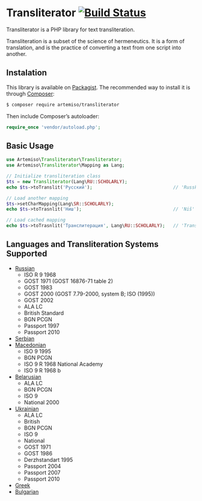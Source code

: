 Transliterator [![Build Status](https://travis-ci.org/sadikoff/Transliterator.svg)](http://travis-ci.org/sadikoff/Transliterator)
==============

Transliterator is a PHP library for text transliteration.

Transliteration is a subset of the science of hermeneutics. It is a form of translation, and is the practice of converting a text from one script into another.

Instalation
-----------

This library is available on [Packagist](http://packagist.org/packages/artemiso/transliterator).
The recommended way to install it is through [Composer](http://getcomposer.org):

```bash
$ composer require artemiso/transliterator
```

Then include Composer’s autoloader:

```php
require_once 'vendor/autoload.php';
```

Basic Usage
-----------

```php
use Artemiso\Transliterator\Transliterator;
use Artemiso\Transliterator\Mapping as Lang;

// Initialize transliteration class
$ts = new Transliterator(Lang\RU::SCHOLARLY);
echo $ts->toTranslit('Русский');                              // 'Russkij'

// Load another mapping
$ts->setCharMapping(Lang\SR::SCHOLARLY);
echo $ts->toTrasnlit('Ниш');                                  // 'Niš'

// Load cached mapping
echo $ts->toTrasnlit('Транслитерация', Lang\RU::SCHOLARLY);   // 'Transliteracija'
```

Languages and Transliteration Systems Supported
-----------------------------------------------

- [Russian](http://en.wikipedia.org/wiki/Romanization_of_Russian)
    * ISO R 9 1968
    * GOST 1971 (GOST 16876-71 table 2)
    * GOST 1983
    * GOST 2000 (GOST 7.79-2000, system B; ISO (1995))
    * GOST 2002
    * ALA LC
    * British Standard
    * BGN PCGN
    * Passport 1997
    * Passport 2010
- [Serbian](http://en.wikipedia.org/wiki/Serbian_Cyrillic_alphabet)
- [Macedonian](http://en.wikipedia.org/wiki/Romanization_of_Macedonian)
    * ISO 9 1995
    * BGN PCGN
    * ISO 9 R 1968 National Academy
    * ISO 9 R 1968 b
- [Belarusian](http://en.wikipedia.org/wiki/Romanization_of_Belarusian)
    * ALA LC
    * BGN PCGN
    * ISO 9
    * National 2000
- [Ukrainian](http://en.wikipedia.org/wiki/Romanization_of_Ukrainian)
    * ALA LC
    * British
    * BGN PCGN
    * ISO 9
    * National
    * GOST 1971
    * GOST 1986
    * Derzhstandart 1995
    * Passport 2004
    * Passport 2007
    * Passport 2010
- [Greek](http://en.wikipedia.org/wiki/Romanization_of_Greek)
- [Bulgarian](http://en.wikipedia.org/wiki/Romanization_of_Bulgarian)
